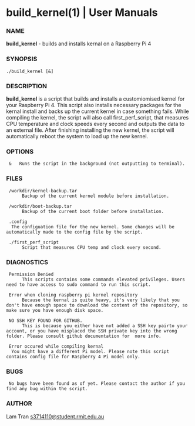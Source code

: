 
#   build_kernel(1) | User Manuals                   


### **NAME**

   **build_kernel** - builds and installs kernal on a Raspberry Pi 4

### **SYNOPSIS**

    ./build_kernel [&]

### **DESCRIPTION**

   **build_kernel** is a script that builds and installs a customiomised kernel for your Raspberry Pi 4. This script also installs necessary packages for the kernal install and backs up 
     the current kernel in case something fails. While compiling the kernel, the script will also call first_perf_script, that measures CPU temperature and clock speeds every second and 
     outputs the data to an external file. After finishing installing the new kernel, the script will automatically reboot the system to load up the new kernel.
     
### **OPTIONS**

     &   Runs the script in the background (not outputting to terminal).
### **FILES**

     /workdir/kernel-backup.tar
          Backup of the current kernel module before installation.
	  
     /workdir/boot-backup.tar
          Backup of the current boot folder before installation.
	  
     .config
	  The configuation file for the new kernel. Some changes will be automatically made to the config file by the script.
	  
     ./first_perf_script
          Script that measures CPU temp and clock every second.
      
### **DIAGNOSTICS**

     Permission Denied
          This scripts contains some commands elevated privileges. Users need to have access to sudo command to run this script.

     Error when cloning raspberry pi kernel repository
          Because the kernal is quite heavy, it's very likely that you don't have enough space to download the content of the repository, so make sure you have enough disk space.

     NO SSH KEY FOUND FOR GITHUB.
          This is because you either have not added a SSH key pairto your account, or you have misplaced the SSH private key into the wrong folder. Please consult github documentation for  more info.

     Error occured while compiling kernal
	  You might have a different Pi model. Please note this script contains config file for Raspberry 4 Pi model only.
	  
### **BUGS**

     No bugs have been found as of yet. Please contact the author if you find any bug within the script.

### **AUTHOR**

   Lam Tran 
   <s3714110@student.rmit.edu.au>



